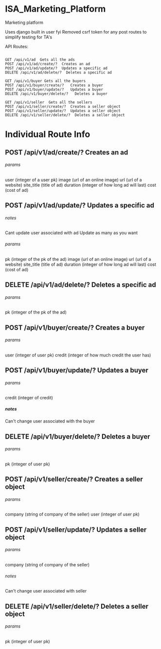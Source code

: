 # ISA_Marketing_Platform
Marketing platform

Uses django built in user fyi
Removed csrf token for any post routes to simplify testing for TA's

API Routes:

```

GET /api/v1/ad  Gets all the ads
POST /api/v1/ad/create/?  Creates an ad
POST /api/v1/ad/update/?  Updates a specific ad
DELETE /api/v1/ad/delete/?  Deletes a specific ad

GET /api/v1/buyer Gets all the buyers
POST /api/v1/buyer/create/?   Creates a buyer
POST /api/v1/buyer/update/?   Updates a buyer
DELETE /api/v1/buyer/delete/?   Deletes a buyer

GET /api/v1/seller  Gets all the sellers
POST /api/v1/seller/create/?  Creates a seller object
POST /api/v1/seller/update/?  Updates a seller object
DELETE /api/v1/seller/delete/?  Deletes a seller object

```

# Individual Route Info

## POST /api/v1/ad/create/?  Creates an ad


###### params
user  (integer of a user pk)
image (url of an online image)
url (url of a website)
site_title  (title of ad)
duration  (integer of how long ad will last)
cost  (cost of ad)



## POST /api/v1/ad/update/?  Updates a specific ad


###### notes
Cant update user associated with ad
Update as many as you want

###### params
pk (integer of the pk of the ad)
image (url of an online image)
url (url of a website)
site_title  (title of ad)
duration  (integer of how long ad will last)
cost  (cost of ad)

## DELETE /api/v1/ad/delete/?  Deletes a specific ad


###### params
pk (integer of the pk of the ad)


## POST /api/v1/buyer/create/?   Creates a buyer


###### params
user (integer of user pk)
credit (integer of how much credit the user has)


## POST /api/v1/buyer/update/?   Updates a buyer


###### params
credit (integer of credit)

##### notes
Can't change user associated with the buyer



## DELETE /api/v1/buyer/delete/?   Deletes a buyer

###### params
pk (integer of user pk)


## POST /api/v1/seller/create/?  Creates a seller object

###### params
company (string of company of the seller)
user (integer of user pk)


## POST /api/v1/seller/update/?  Updates a seller object

###### params
company (string of company of the seller)

###### notes
Can't change user associated with seller

## DELETE /api/v1/seller/delete/?  Deletes a seller object

###### params
pk (integer of user pk)

